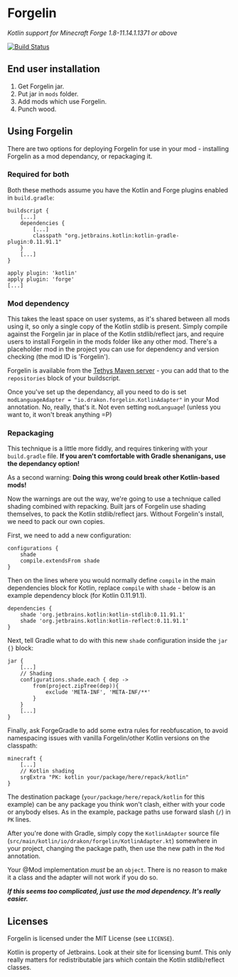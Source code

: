 # Forgelin
_Kotlin support for Minecraft Forge 1.8-11.14.1.1371 or above_

[![Build Status](https://drone.io/github.com/Emberwalker/Forgelin/status.png)](https://drone.io/github.com/Emberwalker/Forgelin/latest)

## End user installation
1. Get Forgelin jar.
2. Put jar in `mods` folder.
3. Add mods which use Forgelin.
4. Punch wood.

## Using Forgelin
There are two options for deploying Forgelin for use in your mod - installing Forgelin as a mod dependancy, or repackaging it.

### Required for both
Both these methods assume you have the Kotlin and Forge plugins enabled in `build.gradle`:
```
buildscript {
	[...]
	dependencies {
		[...]
		classpath "org.jetbrains.kotlin:kotlin-gradle-plugin:0.11.91.1"
	}
	[...]
}

apply plugin: 'kotlin'
apply plugin: 'forge'
[...]
```

### Mod dependency
This takes the least space on user systems, as it's shared between all mods using it, so only a single copy of the Kotlin stdlib is
present. Simply compile against the Forgelin jar in place of the Kotlin stdlib/reflect jars, and require users to install Forgelin
in the mods folder like any other mod. There's a placeholder mod in the project you can use for dependency and version checking (the
mod ID is 'Forgelin').

Forgelin is available from the [Tethys Maven server](https://tethys.drakon.io/) - you can add that to the `repositories` block of
your buildscript.

Once you've set up the dependancy, all you need to do is set `modLanguageAdapter = "io.drakon.forgelin.KotlinAdapter"` in your Mod
annotation. No, really, that's it. Not even setting `modLanguage`! (unless you want to, it won't break anything =P)

### Repackaging
This technique is a little more fiddly, and requires tinkering with your `build.gradle` file. **If you aren't comfortable with
Gradle shenanigans, use the dependancy option!**

As a second warning: **Doing this wrong could break other Kotlin-based mods!**

Now the warnings are out the way, we're going to use a technique called shading combined with repacking. Built jars of Forgelin
use shading themselves, to pack the Kotlin stdlib/reflect jars. Without Forgelin's install, we need to pack our own copies.

First, we need to add a new configuration:
```
configurations {
    shade
    compile.extendsFrom shade
}
```

Then on the lines where you would normally define `compile` in the main dependencies block for Kotlin, replace `compile` with
`shade` - below is an example dependency block (for Kotlin 0.11.91.1).
```
dependencies {
	shade 'org.jetbrains.kotlin:kotlin-stdlib:0.11.91.1'
	shade 'org.jetbrains.kotlin:kotlin-reflect:0.11.91.1'
}
```

Next, tell Gradle what to do with this new `shade` configuration inside the `jar {}` block:
```
jar {
	[...]
	// Shading
    configurations.shade.each { dep ->
        from(project.zipTree(dep)){
            exclude 'META-INF', 'META-INF/**'
        }
    }
	[...]
}
```

Finally, ask ForgeGradle to add some extra rules for reobfuscation, to avoid namespacing issues with vanilla Forgelin/other
Kotlin versions on the classpath:
```
minecraft {
	[...]
	// Kotlin shading
	srgExtra "PK: kotlin your/package/here/repack/kotlin"
}
```
The destination package (`your/package/here/repack/kotlin` for this example) can be any package you think won't clash, either
with your code or anybody elses. As in the example, package paths use forward slash (`/`) in `PK` lines.

After you're done with Gradle, simply copy the `KotlinAdapter` source file (`src/main/kotlin/io/drakon/forgelin/KotlinAdapter.kt`)
somewhere in your project, changing the package path, then use the new path in the `Mod` annotation.

Your @Mod implementation *must* be an `object`. There is no reason to make it a class and the adapter will not work if you do so.

___If this seems too complicated, just use the mod dependency. It's really easier.___

## Licenses
Forgelin is licensed under the MIT License (see `LICENSE`).

Kotlin is property of Jetbrains. Look at their site for licensing bumf. This only really matters for redistributable jars which contain
the Kotlin stdlib/reflect classes.
